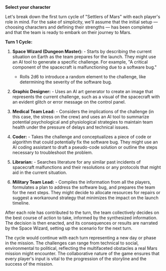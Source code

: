 **Select your character**

Let's break down the first turn cycle of "Settlers of Mars" with each player's role in mind. For the sake of simplicity, we'll assume that the initial setup — choosing characters and defining their strengths — has been completed and that the team is ready to embark on their journey to Mars.

**Turn 1 Cycle:**

1. **Space Wizard (Dungeon Master):** - Starts by describing the current situation on Earth as the team prepares for the launch. They might use an AI tool to generate a specific challenge. For example, "A critical component of the spacecraft is malfunctioning due to a software bug."
   - Rolls 2d6 to introduce a random element to the challenge, like determining the severity of the software bug.

2. **Graphic Designer:** - Uses an AI art generator to create an image that represents the current challenge, such as a visual of the spacecraft with an evident glitch or error message on the control panel.

3. **Medical Team Lead:** - Considers the implications of the challenge (in this case, the stress on the crew) and uses an AI tool to summarize potential psychological and physiological strategies to maintain team health under the pressure of delays and technical issues.

4. **Coder:** - Takes the challenge and conceptualizes a piece of code or algorithm that could potentially fix the software bug. They might use an AI coding assistant to draft a pseudo-code solution or outline the steps necessary to troubleshoot the problem.

5. **Librarian:** - Searches literature for any similar past incidents of spacecraft malfunctions and their resolutions or any protocols that might aid in the current situation.

6. **Military Team Lead:** - Compiles the information from all the players, formulates a plan to address the software bug, and prepares the team for the next steps. They might decide to allocate resources for repairs or suggest a workaround strategy that minimizes the impact on the launch timeline.

After each role has contributed to the turn, the team collectively decides on the best course of action to take, informed by the synthesized information. The decision is then enacted, and its consequences or results are narrated by the Space Wizard, setting up the scenario for the next turn.

The cycle would continue with each turn representing a new day or phase in the mission. The challenges can range from technical to social, environmental to political, reflecting the multifaceted obstacles a real Mars mission might encounter. The collaborative nature of the game ensures that every player's input is vital to the progression of the storyline and the success of the mission.
